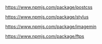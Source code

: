 https://www.npmjs.com/package/postcss

https://www.npmjs.com/package/stylus

https://www.npmjs.com/package/imagemin

https://www.npmjs.com/package/ftps

